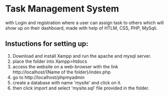 # Task Management System 
with Login and registration where a user can assign task to others which will show up on their dashboard, made with help of HTLM, CSS, PHP, MySqli.


## Instuctions for setting up:
1. Download and install Xampp and run the apache and mysql server.
2. place the folder into Xampp>htdocs
3. access the website on a web-browser with the link http://localhost/{Name of the folder}/index.php
4. go to http://localhost/phpmyadmin
5. create a database with name 'mysite' and click on it.
6. then click import and select 'mysite.sql' file provided in the folder.

